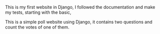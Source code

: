 This is my first website in Django, I followed the documentation and make my tests, starting with the basic,

This is a simple poll website using Django, it contains two questions and count the votes of one of them.
